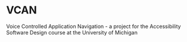 # VCAN
Voice Controlled Application Navigation - a project for the Accessibility Software Design course at the University of Michigan
